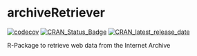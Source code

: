 # archiveRetriever
[![codecov](https://codecov.io/gh/liserman/archiveRetriever/branch/main/graph/badge.svg?token=B1VPXBAR7P)](https://codecov.io/gh/liserman/archiveRetriever)
[![CRAN_Status_Badge](https://www.r-pkg.org/badges/version/archiveRetriever)](https://cran.r-project.org/package=archiveRetriever)
[![CRAN_latest_release_date](https://www.r-pkg.org/badges/last-release/archiveRetriever)](https://cran.r-project.org/package=archiveRetriever)


R-Package to retrieve web data from the Internet Archive
